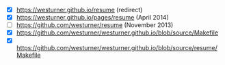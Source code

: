 - [x] https://westurner.github.io/resume (redirect)
- [x] https://westurner.github.io/pages/resume (April 2014)
- [ ] https://github.com/westurner/resume (November 2013)
- [x] https://github.com/westurner/westurner.github.io/blob/source/Makefile
- [x] https://github.com/westurner/westurner.github.io/blob/source/resume/Makefile
